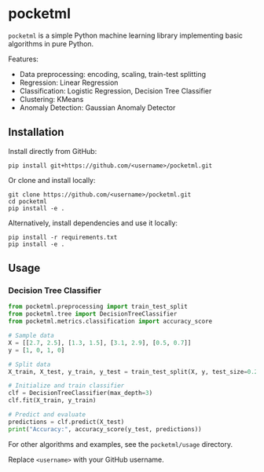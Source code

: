 # pocketml

`pocketml` is a simple Python machine learning library implementing basic algorithms in pure Python.

Features:

- Data preprocessing: encoding, scaling, train-test splitting
- Regression: Linear Regression
- Classification: Logistic Regression, Decision Tree Classifier
- Clustering: KMeans
- Anomaly Detection: Gaussian Anomaly Detector

## Installation

Install directly from GitHub:

```
pip install git+https://github.com/<username>/pocketml.git
```

Or clone and install locally:

```
git clone https://github.com/<username>/pocketml.git
cd pocketml
pip install -e .
```

Alternatively, install dependencies and use it locally:

```
pip install -r requirements.txt
pip install -e .
```

## Usage

### Decision Tree Classifier

```python
from pocketml.preprocessing import train_test_split
from pocketml.tree import DecisionTreeClassifier
from pocketml.metrics.classification import accuracy_score

# Sample data
X = [[2.7, 2.5], [1.3, 1.5], [3.1, 2.9], [0.5, 0.7]]
y = [1, 0, 1, 0]

# Split data
X_train, X_test, y_train, y_test = train_test_split(X, y, test_size=0.25)

# Initialize and train classifier
clf = DecisionTreeClassifier(max_depth=3)
clf.fit(X_train, y_train)

# Predict and evaluate
predictions = clf.predict(X_test)
print("Accuracy:", accuracy_score(y_test, predictions))
```

For other algorithms and examples, see the `pocketml/usage` directory.

Replace `<username>` with your GitHub username.

